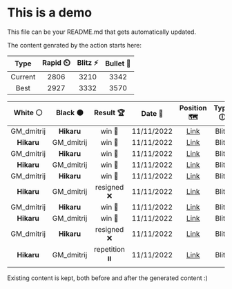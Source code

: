 # This is a demo

This file can be your README.md that gets automatically updated.

The content genrated by the action starts here:

<!--START_SECTION:chessStats-->
<!-- Automatically generated with https://github.com/Balastrong/chess-stats-action -->

| Type | Rapid ⏲️ | Blitz ⚡ | Bullet 🔫 |
|:---:|:---:|:---:|:---:|
| Current | 2806 | 3210 | 3342 |
| Best | 2927 | 3332 | 3570 |

| White ⚪ | Black ⚫ | Result 🏆 | Date 📅 | Position 🗺️ | Type 🕕 |
|:---:|:---:|:---:|:---:|:---:|:---:|
| GM_dmitrij | **Hikaru** | win 🥇 | 11/11/2022 | <a href="http://www.ee.unb.ca/cgi-bin/tervo/fen.pl?select=8/2k5/4p1p1/2K3Pp/7P/8/8/8 w - -">Link</a> | Blitz |
| **Hikaru** | GM_dmitrij | win 🥇 | 11/11/2022 | <a href="http://www.ee.unb.ca/cgi-bin/tervo/fen.pl?select=7k/pp4p1/3B3p/7P/1P2Q3/P7/4R2K/5rr1 b - -">Link</a> | Blitz |
| GM_dmitrij | **Hikaru** | win 🥇 | 11/11/2022 | <a href="http://www.ee.unb.ca/cgi-bin/tervo/fen.pl?select=8/8/3p4/p3p3/PpP1Pp1k/1P3Pb1/4B1pK/2N2bN1 w - -">Link</a> | Blitz |
| **Hikaru** | GM_dmitrij | win 🥇 | 11/11/2022 | <a href="http://www.ee.unb.ca/cgi-bin/tervo/fen.pl?select=4qrrk/2p3pp/1p1p1pN1/p1bP4/P1P1P1Q1/1PB2R2/6PP/5R1K b - -">Link</a> | Blitz |
| GM_dmitrij | **Hikaru** | win 🥇 | 11/11/2022 | <a href="http://www.ee.unb.ca/cgi-bin/tervo/fen.pl?select=1q5k/2r2Q1p/4pPp1/8/8/1P5P/5PK1/8 w - -">Link</a> | Blitz |
| **Hikaru** | GM_dmitrij | resigned ❌ | 11/11/2022 | <a href="http://www.ee.unb.ca/cgi-bin/tervo/fen.pl?select=8/8/8/pkp3b1/2p5/K7/8/8 w - c6">Link</a> | Blitz |
| GM_dmitrij | **Hikaru** | win 🥇 | 11/11/2022 | <a href="http://www.ee.unb.ca/cgi-bin/tervo/fen.pl?select=4rk1r/7p/p5pP/2p2pP1/1p2BQ2/8/P1P5/1K2q3 w - -">Link</a> | Blitz |
| **Hikaru** | GM_dmitrij | win 🥇 | 11/11/2022 | <a href="http://www.ee.unb.ca/cgi-bin/tervo/fen.pl?select=8/7R/8/5K1k/7r/8/8/8 b - -">Link</a> | Blitz |
| GM_dmitrij | **Hikaru** | resigned ❌ | 11/11/2022 | <a href="http://www.ee.unb.ca/cgi-bin/tervo/fen.pl?select=8/2PK1k2/3R4/8/8/8/8/2r5 b - -">Link</a> | Blitz |
| **Hikaru** | GM_dmitrij | repetition ⏸️ | 11/11/2022 | <a href="http://www.ee.unb.ca/cgi-bin/tervo/fen.pl?select=8/8/p1k5/Bp6/1P6/7p/6bK/8 b - -">Link</a> | Blitz |

<!--END_SECTION:chessStats-->

Existing content is kept, both before and after the generated content :)
